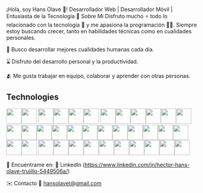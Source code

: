  ¡Hola, soy Hans Olave 👋!
Desarrollador Web | Desarrollador Móvil | Entusiasta de la Tecnología
🚀 Sobre Mí
Disfruto mucho ⭐ todo lo relacionado con la tecnología 🤖 y me apasiona la programación 👨‍💻. Siempre estoy buscando crecer, tanto en habilidades técnicas como en cualidades personales.

🌿 Busco desarrollar mejores cualidades humanas cada día.

⌛ Disfruto del desarrollo personal y la productividad.

🫂 Me gusta trabajar en equipo, colaborar y aprender con otras personas.

## Technologies

<img src="https://cdn.jsdelivr.net/gh/devicons/devicon/icons/html5/html5-original.svg" width="40"/><img src="https://cdn.jsdelivr.net/gh/devicons/devicon/icons/css3/css3-original.svg" width="40"/>
 <img src="https://cdn.jsdelivr.net/gh/devicons/devicon@latest/icons/bootstrap/bootstrap-original.svg" width="40"/><img src="https://cdn.jsdelivr.net/gh/devicons/devicon/icons/javascript/javascript-original.svg" width="40"/><img src="https://cdn.jsdelivr.net/gh/devicons/devicon/icons/react/react-original.svg" width="40"/><img src="https://cdn.jsdelivr.net/gh/devicons/devicon@latest/icons/java/java-original.svg" width="40"/>
<img src="https://cdn.jsdelivr.net/gh/devicons/devicon@latest/icons/docker/docker-original.svg" width="40"/><img src="https://cdn.jsdelivr.net/gh/devicons/devicon@latest/icons/flutter/flutter-original.svg" width="40"/><img src="https://cdn.jsdelivr.net/gh/devicons/devicon@latest/icons/mysql/mysql-original.svg" width="40"/><img src="https://cdn.jsdelivr.net/gh/devicons/devicon@latest/icons/typescript/typescript-original.svg" width="40"/><img src="https://cdn.jsdelivr.net/gh/devicons/devicon@latest/icons/unity/unity-original.svg"  width="40"/><img src="https://cdn.jsdelivr.net/gh/devicons/devicon@latest/icons/vscode/vscode-original.svg" width="40"/><img src="https://cdn.jsdelivr.net/gh/devicons/devicon@latest/icons/jira/jira-original.svg" width="40"/><img src="https://cdn.jsdelivr.net/gh/devicons/devicon@latest/icons/json/json-original.svg" width="40"/><img src="https://cdn.jsdelivr.net/gh/devicons/devicon@latest/icons/github/github-original.svg" width="40"/><img src="https://cdn.jsdelivr.net/gh/devicons/devicon@latest/icons/azuresqldatabase/azuresqldatabase-original.svg" width="40"/><img src="https://cdn.jsdelivr.net/gh/devicons/devicon@latest/icons/xml/xml-original.svg" width="40"/><img src="https://cdn.jsdelivr.net/gh/devicons/devicon@latest/icons/illustrator/illustrator-plain.svg" width="40"/><img src="https://cdn.jsdelivr.net/gh/devicons/devicon@latest/icons/atom/atom-original.svg" width="40"/><img src="https://cdn.jsdelivr.net/gh/devicons/devicon@latest/icons/gradle/gradle-original.svg" width="40"/><img src="https://cdn.jsdelivr.net/gh/devicons/devicon@latest/icons/git/git-original.svg" width="40"/><img src="https://cdn.jsdelivr.net/gh/devicons/devicon@latest/icons/bash/bash-original.svg" width="40"/><img src="https://cdn.jsdelivr.net/gh/devicons/devicon@latest/icons/eclipse/eclipse-original-wordmark.svg" width="40"/><img src="https://cdn.jsdelivr.net/gh/devicons/devicon@latest/icons/firebase/firebase-original.svg" width="40"/><img src="https://cdn.jsdelivr.net/gh/devicons/devicon@latest/icons/figma/figma-original.svg" width="40"/><img src="https://cdn.jsdelivr.net/gh/devicons/devicon@latest/icons/filezilla/filezilla-original.svg" width="40"/> <img src="https://cdn.jsdelivr.net/gh/devicons/devicon@latest/icons/nodejs/nodejs-original.svg" width="40"/><img src="https://cdn.jsdelivr.net/gh/devicons/devicon@latest/icons/npm/npm-original-wordmark.svg"  width="40"/><img src="https://cdn.jsdelivr.net/gh/devicons/devicon@latest/icons/php/php-original.svg" width="40"/><img src="https://cdn.jsdelivr.net/gh/devicons/devicon@latest/icons/postman/postman-original.svg" width="40"/><img src="https://cdn.jsdelivr.net/gh/devicons/devicon@latest/icons/kubernetes/kubernetes-original.svg" width="40"/><img src="https://cdn.jsdelivr.net/gh/devicons/devicon@latest/icons/mongodb/mongodb-original.svg" width="40"/><img src="https://cdn.jsdelivr.net/gh/devicons/devicon@latest/icons/mongoose/mongoose-original.svg" width="40"/><img src="https://cdn.jsdelivr.net/gh/devicons/devicon@latest/icons/android/android-original.svg" width="40"/><img src="https://cdn.jsdelivr.net/gh/devicons/devicon@latest/icons/azure/azure-original.svg" width="40"/><img src="https://cdn.jsdelivr.net/gh/devicons/devicon@latest/icons/androidstudio/androidstudio-original.svg" width="40"/>
          
          

🔗 Encuéntrame en:
💼 LinkedIn (https://www.linkedin.com/in/hector-hans-olave-trujillo-5449506a/)

✉️ Contacto
📧 hansolavet@gmail.com




  >




